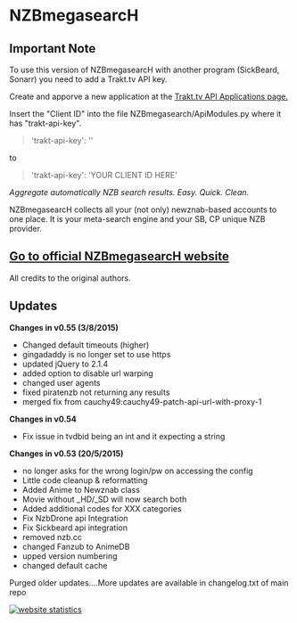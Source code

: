 **NZBmegasearcH**
======================

## Important Note
To use this version of NZBmegasearcH with another program (SickBeard, Sonarr) you need to add a Trakt.tv API key.

Create and apporve a new application at the [Trakt.tv API Applications page.](https://trakt.tv/oauth/applications/)

Insert the "Client ID" into the file NZBmegasearch/ApiModules.py where it has "trakt-api-key".

> 'trakt-api-key': ''

to

> 'trakt-api-key': 'YOUR CLIENT ID HERE'


*Aggregate automatically NZB search results. Easy. Quick. Clean.*

NZBmegasearcH collects all your (not only) newznab-based accounts to one place. It is your meta-search engine and your SB, CP unique NZB provider.

## [Go to official NZBmegasearcH website](http://pillone.github.io/usntssearch/)

All credits to the original authors. 

## Updates


**Changes in v0.55 (3/8/2015)**
+ Changed default timeouts (higher)
+ gingadaddy is no longer set to use https
+ updated jQuery to 2.1.4
+ added option to disable url warping
+ changed user agents
+ fixed piratenzb not returning any results
+ merged fix from cauchy49:cauchy49-patch-api-url-with-proxy-1

**Changes in v0.54**
+ Fix issue in tvdbid being an int and it expecting a string

**Changes in v0.53 (20/5/2015)**
+ no longer asks for the wrong login/pw on accessing the config
+ Little code cleanup & reformatting
+ Added Anime to Newznab class
+ Movie without _HD/_SD will now search both
+ Added additional codes for XXX categories
+ Fix NzbDrone api Integration
+ Fix Sickbeard api integration
+ removed nzb.cc
+ changed Fanzub to AnimeDB
+ upped version numbering
+ changed default cache


Purged older updates....More updates are available in changelog.txt of main repo

<a title="website statistics" href="http://statcounter.com/" 
target="_blank"><img
src="http://c.statcounter.com/10114489/0/6b31f150/1/" alt="website statistics" style="border:none;"></a>
 
